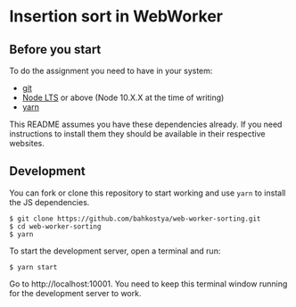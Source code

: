 # Insertion sort in WebWorker

## Before you start

To do the assignment you need to have in your system:

- [git](https://git-scm.com/)
- [Node LTS](https://nodejs.org/en/about/releases/) or above (Node 10.X.X at the time of writing)
- [yarn](https://yarnpkg.com/en/)

This README assumes you have these dependencies already. If you need instructions to install them they should be available in their respective websites.

## Development

You can fork or clone this repository to start working and use `yarn` to install the JS dependencies.

    $ git clone https://github.com/bahkostya/web-worker-sorting.git
    $ cd web-worker-sorting
    $ yarn

To start the development server, open a terminal and run:

    $ yarn start

Go to http://localhost:10001. You need to keep this terminal window running for the development server to work.
